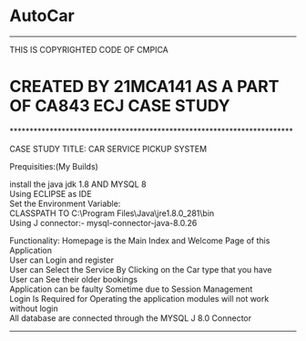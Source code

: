 # AutoCar
 
***********************************************************************
THIS IS COPYRIGHTED CODE OF CMPICA

<H1>CREATED BY 21MCA141 AS A PART OF CA843 ECJ CASE STUDY</H1>
***********************************************************************
  
  
   CASE STUDY TITLE: CAR SERVICE PICKUP SYSTEM
 
  Prequisities:(My Builds)
 
  install the java jdk 1.8 AND MYSQL 8  
  Using ECLIPSE as IDE  
  Set the Environment Variable:   
  CLASSPATH TO C:\Program Files\Java\jre1.8.0_281\bin   
  Using J connector:- mysql-connector-java-8.0.26  
   
   
   Functionality: 
   Homepage is the Main Index and Welcome Page of this Application  
   User can Login and register   
   User can Select the Service By Clicking on the Car type that you have   
   User can See their older bookings  
   Application can be faulty Sometime due to Session Management  
   Login Is Required for Operating the application modules will not work without login  
   All database are connected through the MYSQL J 8.0 Connector
   	
  
  
 *********************************************************************** 
